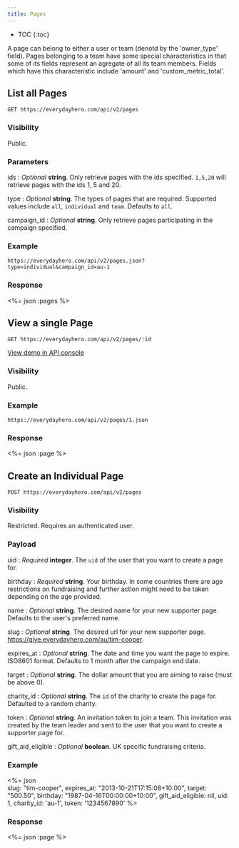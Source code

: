 ```yaml
---
title: Pages
---
```


* TOC
{:toc}

A page can belong to either a user or team (denotd by the 'owner_type' field).
Pages belonging to a team have some special characteristics in that some of its
fields represent an agregate of all its team members. Fields which have this
characteristic include 'amount' and 'custom_metric_total'.

## List all Pages

    GET https://everydayhero.com/api/v2/pages

### Visibility

Public.

### Parameters

ids
: _Optional_ **string**. Only retrieve pages with the ids specified.
`1,5,20` will retrieve pages with the ids 1, 5 and 20.

type
: _Optional_ **string**. The types of pages that are required. Supported
values include `all`, `individual` and `team`. Defaults to `all`.

campaign_id
: _Optional_ **string**. Only retrieve pages participating in the
campaign specified.

### Example

    https://everydayhero.com/api/v2/pages.json?type=individual&campaign_id=au-1

### Response

<%= json :pages %>

## View a single Page

    GET https://everydayhero.com/api/v2/pages/:id

[View demo in API console](/console/?query=pages/1.json)

### Visibility

Public.

### Example

    https://everydayhero.com/api/v2/pages/1.json

### Response

<%= json :page %>

## Create an Individual Page

    POST https://everydayhero.com/api/v2/pages

### Visibility

Restricted. Requires an authenticated user.

### Payload

uid
: _Required_ **integer**. The `uid` of the user that you want to create
a page for.

birthday
: _Required_ **string**. Your birthday. In some countries there are age
restrictions on fundraising and further action might need to be taken
depending on the age provided.

name
: _Optional_ **string**. The desired name for your new supporter page.
Defaults to the user's preferred name.

slug
: _Optional_ **string**. The desired url for your new supporter page.
https://give.everydayhero.com/au/tim-cooper.

expires_at
: _Optional_ **string**. The date and time you want the page to
expire. ISO8601 format. Defaults to 1 month after the campaign end date.

target
: _Optional_ **string**. The dollar amount that you are aiming to raise (must be above 0).

charity_id
: _Optional_ **string**. The `id` of the charity to create the page for.
Defaulted to a random charity.

token
: _Optional_ **string**. An invitation token to join a team. This
invitation was created by the team leader and sent to the user that you
want to create a supporter page for.

gift_aid_eligible
: _Optional_ **boolean**. UK specific fundraising criteria.

### Example

<%= json \
  slug: "tim-cooper",
  expires_at: "2013-10-21T17:15:08+10:00",
  target: "500.50",
  birthday: "1987-04-16T00:00:00+10:00",
  gift_aid_eligible: nil,
  uid: 1,
  charity_id: 'au-1',
  token: '1234567890'
%>

### Response

<%= json :page %>
